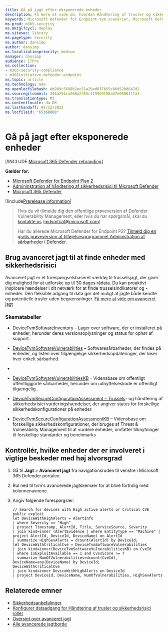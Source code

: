 ```yaml
---
title: Gå på jagt efter eksponerede enheder
description: Få mere at vide om, hvordan Håndtering af trusler og sikkerhedsrisici kan bruges til at hjælpe sikkerhedsadministratorer, it-administratorer og SecOps med at samarbejde.
keywords: Microsoft Defender for Endpoint-tvm scenarier, Microsoft Defender for Endpoint, tvm, tvm scenarier, reducere trussel & sårbarhed eksponering, reducere trussel og sårbarhed, forbedre sikkerhedskonfiguration, øge Microsoft Secure Score for devices, øge trussel & sårbarhed Microsoft Secure Score for enheder, Microsoft Secure Score for Devices, exposure score, security controls
ms.prod: m365-security
ms.mktglfcycl: deploy
ms.sitesec: library
ms.pagetype: security
ms.author: dansimp
author: dansimp
ms.localizationpriority: medium
manager: dansimp
audience: ITPro
ms.collection:
- m365-security-compliance
- m365initiative-defender-endpoint
ms.topic: article
ms.technology: mde
ms.openlocfilehash: eb989c5f88b2ec51a29ad637b55c06d52bd647d2
ms.sourcegitcommit: 344a254ca268a2f65cf199d9158a47e08861ffa5
ms.translationtype: MT
ms.contentlocale: da-DK
ms.lasthandoff: 05/12/2022
ms.locfileid: "65368808"
---
```

# <a name="hunt-for-exposed-devices"></a>Gå på jagt efter eksponerede enheder

[!INCLUDE [Microsoft 365 Defender rebranding](../../includes/microsoft-defender.md)]

**Gælder for:**

- [Microsoft Defender for Endpoint Plan 2](https://go.microsoft.com/fwlink/?linkid=2154037)
- [Admininstration af håndtering af sikkerhedsrisici til Microsoft Defender](index.yml)
- [Microsoft 365 Defender](https://go.microsoft.com/fwlink/?linkid=2118804)

[!include[Prerelease information](../../includes/prerelease.md)]

> Hvis du vil tilmelde dig den offentlige prøveversion af Defender Vulnerability Management, eller hvis du har spørgsmål, skal du [kontakte os](mailto:mdvmtrial@microsoft.com) (mdvmtrial@microsoft.com).
>
> Har du allerede Microsoft Defender for Endpoint P2? [Tilmeld dig en gratis prøveversion af tilføjelsesprogrammet Administration af sårbarheder i Defender.](https://signup.microsoft.com/get-started/signup?products=5908ecaa-b8a7-4a04-b6c0-d44fd934b6f2)

## <a name="use-advanced-hunting-to-find-devices-with-vulnerabilities"></a>Brug avanceret jagt til at finde enheder med sikkerhedsrisici

Avanceret jagt er et forespørgselsbaseret værktøj til trusselsjagt, der giver dig mulighed for at udforske op til 30 dages rådata. Du kan proaktivt inspicere hændelser i dit netværk for at finde trusselsindikatorer og -enheder. Den fleksible adgang til data gør det muligt at jagte både kendte og potentielle trusler uden begrænsninger. [Få mere at vide om avanceret jagt](../defender-endpoint/advanced-hunting-overview.md)

### <a name="schema-tables"></a>Skematabeller

- [DeviceTvmSoftwareInventory](../defender-endpoint/advanced-hunting-devicetvmsoftwareinventory-table.md) – Lager over software, der er installeret på enheder, herunder deres versionsoplysninger og status for ophør af support.

- [DeviceTvmSoftwareVulnerabilities](../defender-endpoint/advanced-hunting-devicetvmsoftwarevulnerabilities-table.md) – Softwaresårbarheder, der findes på enheder, og listen over tilgængelige sikkerhedsopdateringer, der løser hver enkelt sårbarhed.
- 

- [DeviceTvmSoftwareVulnerabilitiesKB](../defender-endpoint/advanced-hunting-devicetvmsoftwarevulnerabilitieskb-table.md) – Vidensbase om offentligt offentliggjorte sårbarheder, herunder om udnyttelseskode er offentligt tilgængelig.

- [DeviceTvmSecureConfigurationAssessment – Trussels](../defender-endpoint/advanced-hunting-devicetvmsecureconfigurationassessment-table.md)- og håndtering af sikkerhedsrisici vurderingshændelser, der angiver status for forskellige sikkerhedskonfigurationer på enheder.

- [DeviceTvmSecureConfigurationAssessmentKB](../defender-endpoint/advanced-hunting-devicetvmsecureconfigurationassessmentkb-table.md) – Vidensbase om forskellige sikkerhedskonfigurationer, der bruges af Threat & Vulnerability Management til at vurdere enheder; omfatter tilknytninger til forskellige standarder og benchmarks

## <a name="check-which-devices-are-involved-in-high-severity-alerts"></a>Kontrollér, hvilke enheder der er involveret i vigtige beskeder med høj alvorsgrad

1. Gå til **Jagt** \> **Avanceret jagt** fra navigationsruden til venstre i Microsoft 365 Defender portalen.

2. Rul ned til tvm's avancerede jagtskemaer for at blive fortrolig med kolonnenavnene.

3. Angiv følgende forespørgsler:

    ```kusto
    // Search for devices with High active alerts or Critical CVE public exploit
    let DeviceWithHighAlerts = AlertInfo
    | where Severity == "High"
    | project Timestamp, AlertId, Title, ServiceSource, Severity
    | join kind=inner (AlertEvidence | where EntityType == "Machine" | project AlertId, DeviceId, DeviceName) on AlertId
    | summarize HighSevAlerts = dcount(AlertId) by DeviceId;
    let DeviceWithCriticalCve = DeviceTvmSoftwareVulnerabilities
    | join kind=inner(DeviceTvmSoftwareVulnerabilitiesKB) on CveId
    | where IsExploitAvailable == 1 and CvssScore >= 7
    | summarize NumOfVulnerabilities=dcount(CveId),
    DeviceName=any(DeviceName) by DeviceId;
    DeviceWithCriticalCve
    | join kind=inner DeviceWithHighAlerts on DeviceId
    | project DeviceId, DeviceName, NumOfVulnerabilities, HighSevAlerts
    ```

## <a name="related-topics"></a>Relaterede emner

- [Sikkerhedsanbefalinger](tvm-security-recommendation.md)
- [Konfigurer dataadgang for Håndtering af trusler og sikkerhedsrisici roller](../defender-endpoint/user-roles.md#create-roles-and-assign-the-role-to-an-azure-active-directory-group)
- [Oversigt over avanceret jagt](/windows/security/threat-protection/microsoft-defender-atp/advanced-hunting-overview)
- [Alle avancerede jagtborde](/windows/security/threat-protection/microsoft-defender-atp/advanced-hunting-schema-reference.md)
